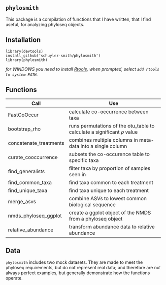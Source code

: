 
## `phylosmith`

This package is a compilation of functions that I have written, that I find useful, for analyzing phyloseq objects.

## Installation

```
library(devtools)
install_github('schuyler-smith/phylosmith')
library(phylosmith)
```

*for WINDOWS you need to install <a href="https://cran.r-project.org/bin/windows/Rtools/" target="_blank" >Rtools</a>, when prompted, select `add rtools to system PATH`.*

## Functions

Call			 | Use
---------------- | ------------------------------------------------
FastCoOccur      | calculate co-occurrence between taxa
bootstrap_rho | runs permutations of the otu_table to calculate a significant $\rho$ value
concatenate_treatments | combines multiple columns in meta-data into a single column
curate_cooccurrence | subsets the co-occurence table to specific taxa
find_generalists | filter taxa by proportion of samples seen in
find_common_taxa | find taxa common to each treatment
find_unique_taxa | find taxa unique to each treatment
merge_asvs       | combine ASVs to lowest common biological sequence
nmds_phyloseq_ggplot  | create a ggplot object of the NMDS from a phyloseq object
relative_abundance | transform abundance data to relative abundance

## Data

`phylosmith` includes two mock datasets. They are made to meet the phyloseq requirements, but do not represent real data; and therefore are not always perfect examples, but generally demonstrate how the functions operate.
